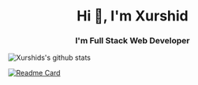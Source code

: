 <h1 align="center">Hi 👋, I'm Xurshid</h1>
<h3 align="center">I'm Full Stack Web Developer</h3>

![Xurshids's github stats](https://github-readme-stats.vercel.app/api?username=uzregxurshid&theme=gotham&show_icons=true)

[![Readme Card](https://github-readme-stats.vercel.app/api/pin/?username=uzregxurshid&repo=uzregxurshid)](https://github.com/anuraghazra/github-readme-stats)